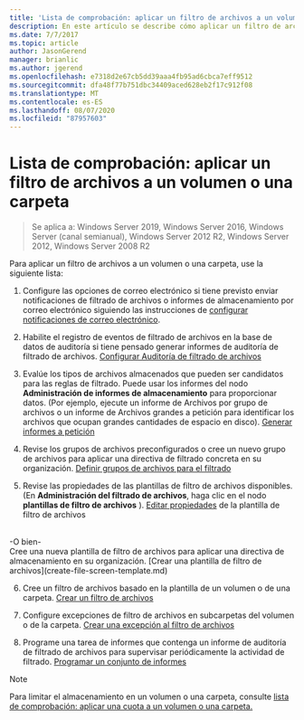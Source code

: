 ```yaml
---
title: 'Lista de comprobación: aplicar un filtro de archivos a un volumen o una carpeta'
description: En este artículo se describe cómo aplicar un filtro de archivos a un volumen o una carpeta.
ms.date: 7/7/2017
ms.topic: article
author: JasonGerend
manager: brianlic
ms.author: jgerend
ms.openlocfilehash: e7318d2e67cb5dd39aaa4fb95ad6cbca7eff9512
ms.sourcegitcommit: dfa48f77b751dbc34409aced628eb2f17c912f08
ms.translationtype: MT
ms.contentlocale: es-ES
ms.lasthandoff: 08/07/2020
ms.locfileid: "87957603"
---
```

# <a name="checklist---apply-a-file-screen-to-a-volume-or-folder"></a>Lista de comprobación: aplicar un filtro de archivos a un volumen o una carpeta

> Se aplica a: Windows Server 2019, Windows Server 2016, Windows Server (canal semianual), Windows Server 2012 R2, Windows Server 2012, Windows Server 2008 R2

Para aplicar un filtro de archivos a un volumen o una carpeta, use la siguiente lista:
1. Configure las opciones de correo electrónico si tiene previsto enviar notificaciones de filtrado de archivos o informes de almacenamiento por correo electrónico siguiendo las instrucciones de [configurar notificaciones de correo electrónico](configure-email-notifications.md).

2. Habilite el registro de eventos de filtrado de archivos en la base de datos de auditoría si tiene pensado generar informes de auditoría de filtrado de archivos.
[Configurar Auditoría de filtrado de archivos](configure-file-screen-audit.md)

3. Evalúe los tipos de archivos almacenados que pueden ser candidatos para las reglas de filtrado. Puede usar los informes del nodo **Administración de informes de almacenamiento** para proporcionar datos. (Por ejemplo, ejecute un informe de Archivos por grupo de archivos o un informe de Archivos grandes a petición para identificar los archivos que ocupan grandes cantidades de espacio en disco). [Generar informes a petición](generate-reports-on-demand.md)

4. Revise los grupos de archivos preconfigurados o cree un nuevo grupo de archivos para aplicar una directiva de filtrado concreta en su organización. [Definir grupos de archivos para el filtrado](define-file-groups-for-screening.md)

5. Revise las propiedades de las plantillas de filtro de archivos disponibles. (En **Administración del filtrado de archivos**, haga clic en el nodo **plantillas de filtro de archivos** ). [Editar propiedades](edit-file-screen-template-properties.md) de la plantilla de filtro de archivos
<br />
 -O bien-
 <br /> Cree una nueva plantilla de filtro de archivos para aplicar una directiva de almacenamiento en su organización.  [Crear una plantilla de filtro de archivos](create-file-screen-template.md)

6. Cree un filtro de archivos basado en la plantilla de un volumen o de una carpeta.
 [Crear un filtro de archivos](create-file-screen.md)

7. Configure excepciones de filtro de archivos en subcarpetas del volumen o de la carpeta. [Crear una excepción al filtro de archivos](create-file-screen-exception.md)

8. Programe una tarea de informes que contenga un informe de auditoría de filtrado de archivos para supervisar periódicamente la actividad de filtrado.
  [Programar un conjunto de informes](schedule-set-of-reports.md)


> [!NOTE]
> Para limitar el almacenamiento en un volumen o una carpeta, consulte [lista de comprobación: aplicar una cuota a un volumen o una carpeta.](checklist-apply-file-screen-to-volume-or-folder.md)